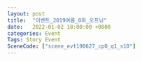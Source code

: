 ```yaml
---
layout: post
title:  "이벤트_2019여름_0화_오프닝"
date:   2022-01-02 18:00:00 +0000
categories: Event
Tags: Story Event
SceneCode: ["scene_evt190627_cp0_q1_s10"]
---
```

